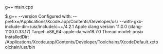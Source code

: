 g++ main.cpp


$ g++ --version
Configured with: --prefix=/Applications/Xcode.app/Contents/Developer/usr --with-gxx-include-dir=/usr/include/c++/4.2.1
Apple clang version 11.0.0 (clang-1100.0.33.17)
Target: x86_64-apple-darwin18.7.0
Thread model: posix
InstalledDir: /Applications/Xcode.app/Contents/Developer/Toolchains/XcodeDefault.xctoolchain/usr/bin
